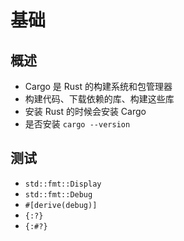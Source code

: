 # 基础

## 概述
  - Cargo 是 Rust 的构建系统和包管理器
  - 构建代码、下载依赖的库、构建这些库
  - 安装 Rust 的时候会安装 Cargo
  - 是否安装 `cargo --version`

## 测试
  - `std::fmt::Display`
  - `std::fmt::Debug`
  - `#[derive(debug)]`
  - `{:?}`
  - `{:#?}`
